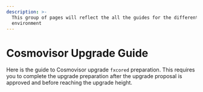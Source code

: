 ```yaml
---
description: >-
  This group of pages will reflect the all the guides for the different
  environment
---
```


# Cosmovisor Upgrade Guide

Here is the guide to Cosmovisor upgrade `fxcored` preparation. This requires you to complete the upgrade preparation after the upgrade proposal is approved and before reaching the upgrade height.
